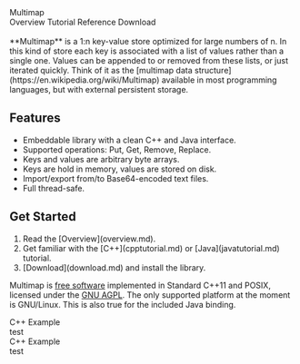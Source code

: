 <div id="logo">Multimap</div>
<div>Overview Tutorial Reference Download</div>

<br />
**Multimap** is a 1:n key-value store optimized for large numbers of n. In this kind of store each key is associated with a list of values rather than a single one. Values can be appended to or removed from these lists, or just iterated quickly. Think of it as the [multimap data structure](https://en.wikipedia.org/wiki/Multimap) available in most programming languages, but with external persistent storage.

<div class="row">
<div class="col-md-6">
<h2>Features</h2>
<ul>
<li>Embeddable library with a clean C++ and Java interface.</li>
<li>Supported operations: Put, Get, Remove, Replace.</li>
<li>Keys and values are arbitrary byte arrays.</li>
<li>Keys are hold in memory, values are stored on disk.</li>
<li>Import/export from/to Base64-encoded text files.</li>
<li>Full thread-safe.</li>
</ul>
</div>
<div class="col-md-6">
<h2>Get Started</h2>
<ol>
<li>Read the [Overview](overview.md).</li>
<li>Get familiar with the [C++](cpptutorial.md) or [Java](javatutorial.md) tutorial.</li>
<li>[Download](download.md) and install the library.</li>
</ol>
</div>
</div>

Multimap is [free software](https://www.fsf.org/about/what-is-free-software) implemented in Standard C++11 and POSIX, licensed under the [GNU AGPL](http://www.gnu.org/licenses/agpl-3.0.en.html). The only supported platform at the moment is GNU/Linux. This is also true for the included Java binding.

<div class="row">
<div class="col-md-6">
<div class="panel panel-default">
  <div class="panel-heading">C++ Example</div>
  <div class="panel-body">test</div>
</div>
</div>

<div class="col-md-6">
<div class="panel panel-default">
  <div class="panel-heading">C++ Example</div>
  <div class="panel-body">test</div>
</div>
</div>
</div>

<!--
```cpp
#include <multimap/Map.hpp>

int main() {
  multimap::Map map;
  multimap::Options options;
  options.create_if_missing = true;
  map.open("/path/to/directory", options);

  map.put("key", "value 1");
  map.put("key", "value 2");

  auto iter = map.get("key");
  while (iter.hasNext()) {
    doSomething(iter.next());
  }
}
```
-->

<!--
```cpp
import io.multimap.Map;
import io.multimap.Options;

public static void main(String args[]) {
  Options options = new Options();
  options.setCreateIfMissing(true);
  Map map = new Map("/path/to/directory", options);
  
  map.put("key", "value 1");
  map.put("key", "value 2");

  Iterator<ByteBuffer> iter = map.get("key");
  while (iter.hasNext()) {
    doSomething(iter.next());
  }
}
```
-->
